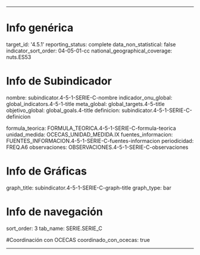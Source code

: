 ---

# Info genérica
target_id: '4.5.1'
reporting_status: complete
data_non_statistical: false
indicator_sort_order: 04-05-01-cc
national_geographical_coverage: nuts.ES53

# Info de Subindicador
nombre: subindicator.4-5-1-SERIE-C-nombre
indicador_onu_global: global_indicators.4-5-1-title
meta_global: global_targets.4-5-title
objetivo_global: global_goals.4-title
definicion: subindicator.4-5-1-SERIE-C-definicion

formula_teorica: FORMULA_TEORICA.4-5-1-SERIE-C-formula-teorica
unidad_medida: OCECAS_UNIDAD_MEDIDA.IX
fuentes_informacion: FUENTES_INFORMACION.4-5-1-SERIE-C-fuentes-informacion
periodicidad: FREQ.A6
observaciones: OBSERVACIONES.4-5-1-SERIE-C-observaciones
# Info de Gráficas
graph_title: subindicator.4-5-1-SERIE-C-graph-title
graph_type: bar

# Info de navegación
sort_order: 3
tab_name: SERIE.SERIE_C

#Coordinación con OCECAS
coordinado_con_ocecas: true

---